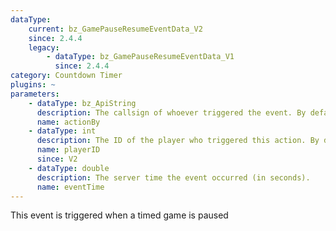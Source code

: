 ```yaml
---
dataType:
    current: bz_GamePauseResumeEventData_V2
    since: 2.4.4
    legacy:
        - dataType: bz_GamePauseResumeEventData_V1
          since: 2.4.4
category: Countdown Timer
plugins: ~
parameters:
    - dataType: bz_ApiString
      description: The callsign of whoever triggered the event. By default, it's "SERVER".
      name: actionBy
    - dataType: int
      description: The ID of the player who triggered this action. By default, it's 253.
      name: playerID
      since: V2
    - dataType: double
      description: The server time the event occurred (in seconds).
      name: eventTime
---
```


This event is triggered when a timed game is paused
